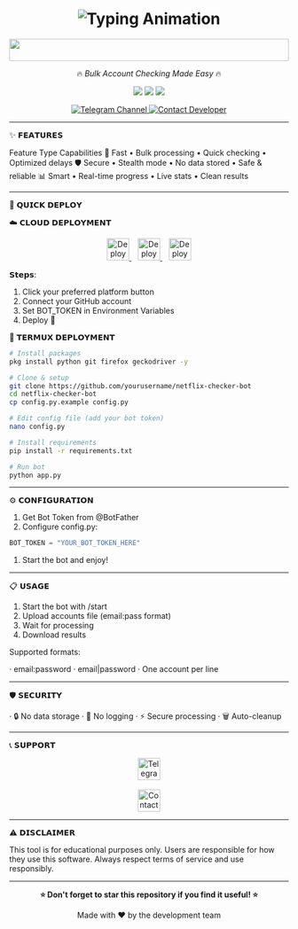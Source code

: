 <h1 align="center">
  <img src="https://readme-typing-svg.herokuapp.com?font=Fira+Code&size=25&duration=6000&color=00FF00&background=000000&center=true&vCenter=true&width=600&lines=🎬+𝗡𝗘𝗧𝗙𝗟𝗜𝗫+𝗖𝗛𝗘𝗖𝗞𝗘𝗥+𝗣𝗥𝗘𝗠𝗜𝗨𝗠+𝗦𝗖𝗥𝗜𝗣𝗧+⚡" alt="Typing Animation">
</h1>

<p align="center">
  <img src="https://i.imgur.com/dBaSKWF.gif" height="40" width="100%">
</p>

<p align="center">
🔥 <em>Bulk Account Checking Made Easy</em> 🔥
</p>

<p align="center">
  <img src="https://img.shields.io/badge/Version-2.0.0-red?style=flat&logo=telegram">
  <img src="https://img.shields.io/badge/Python-3.11+-blue?style=flat&logo=python">
  <img src="https://img.shields.io/badge/Status-ACTIVE-green?style=flat&logo=netflix">
</p>

<p align="center">
  <a href="https://t.me/kenyacryptoanalysis" target="_blank">
    <img src="https://img.shields.io/badge/Join-Telegram_Channel-blue?style=for-the-badge&logo=telegram" alt="Telegram Channel">
  </a>
  <a href="https://t.me/unknownnumeralx" target="_blank">
    <img src="https://img.shields.io/badge/Contact-Developer-green?style=for-the-badge&logo=telegram" alt="Contact Developer">
  </a>
</p>

---

✨ 𝗙𝗘𝗔𝗧𝗨𝗥𝗘𝗦

Feature Type Capabilities
🚀 Fast • Bulk processing   • Quick checking   • Optimized delays
🛡️ Secure • Stealth mode   • No data stored   • Safe & reliable
📊 Smart • Real-time progress   • Live stats   • Clean results

---

🚀 𝗤𝗨𝗜𝗖𝗞 𝗗𝗘𝗣𝗟𝗢𝗬

☁️ 𝗖𝗟𝗢𝗨𝗗 𝗗𝗘𝗣𝗟𝗢𝗬𝗠𝗘𝗡𝗧

<p align="center">
  <a href="https://heroku.com/deploy">
    <img src="https://www.herokucdn.com/deploy/button.svg" alt="Deploy to Heroku" height="40">
  </a>
  &nbsp;&nbsp;
  <a href="https://railway.app">
    <img src="https://railway.app/button.svg" alt="Deploy on Railway" height="40">
  </a>
  &nbsp;&nbsp;
  <a href="https://render.com/deploy">
    <img src="https://render.com/images/deploy-to-render-button.svg" alt="Deploy on Render" height="40">
  </a>
</p>

𝗦𝘁𝗲𝗽𝘀:

1. Click your preferred platform button
2. Connect your GitHub account
3. Set BOT_TOKEN in Environment Variables
4. Deploy 🎉

📱 𝗧𝗘𝗥𝗠𝗨𝗫 𝗗𝗘𝗣𝗟𝗢𝗬𝗠𝗘𝗡𝗧

```bash
# Install packages
pkg install python git firefox geckodriver -y

# Clone & setup
git clone https://github.com/yourusername/netflix-checker-bot
cd netflix-checker-bot
cp config.py.example config.py

# Edit config file (add your bot token)
nano config.py

# Install requirements
pip install -r requirements.txt

# Run bot
python app.py
```

---

⚙️ 𝗖𝗢𝗡𝗙𝗜𝗚𝗨𝗥𝗔𝗧𝗜𝗢𝗡

1. Get Bot Token from @BotFather
2. Configure config.py:

```python
BOT_TOKEN = "YOUR_BOT_TOKEN_HERE"
```

1. Start the bot and enjoy!

---

📋 𝗨𝗦𝗔𝗚𝗘

1. Start the bot with /start
2. Upload accounts file (email:pass format)
3. Wait for processing
4. Download results

Supported formats:

· email:password
· email|password
· One account per line

---

🛡️ 𝗦𝗘𝗖𝗨𝗥𝗜𝗧𝗬

· 🔒 No data storage
· 🚫 No logging
· ⚡ Secure processing
· 🗑️ Auto-cleanup

---

📞 𝗦𝗨𝗣𝗣𝗢𝗥𝗧

<p align="center">
  <a href="https://t.me/kenyacryptoanalysis" target="_blank">
    <img src="https://img.shields.io/badge/📢_Join_Our_Channel-blue?style=for-the-badge&logo=telegram" alt="Telegram Channel" height="40">
  </a>
  <br><br>
  <a href="https://t.me/unknownnumeralx" target="_blank">
    <img src="https://img.shields.io/badge/👨‍💻_Contact_Developer-green?style=for-the-badge&logo=telegram" alt="Contact Developer" height="40">
  </a>
</p>

---

⚠️ 𝗗𝗜𝗦𝗖𝗟𝗔𝗜𝗠𝗘𝗥

This tool is for educational purposes only. Users are responsible for how they use this software. Always respect terms of service and use responsibly.

---

<p align="center">
  <strong>⭐ Don't forget to star this repository if you find it useful! ⭐</strong>
</p>

<p align="center">
  Made with ❤️ by the development team
</p>
